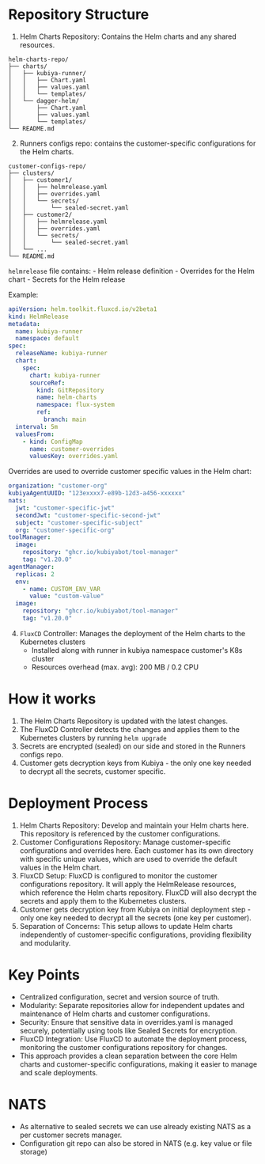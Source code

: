 # Repository Structure

1. Helm Charts Repository: Contains the Helm charts and any shared resources.

```
helm-charts-repo/
├── charts/
│   ├── kubiya-runner/
│   │   ├── Chart.yaml
│   │   ├── values.yaml
│   │   └── templates/
│   └── dagger-helm/
│       ├── Chart.yaml
│       ├── values.yaml
│       └── templates/
└── README.md
```

2. Runners configs repo: contains the customer-specific configurations for the Helm charts.

```
customer-configs-repo/
├── clusters/
│   ├── customer1/
│   │   ├── helmrelease.yaml
│   │   ├── overrides.yaml
│   │   └── secrets/
│   │       └── sealed-secret.yaml
│   ├── customer2/
│   │   ├── helmrelease.yaml
│   │   ├── overrides.yaml
│   │   └── secrets/
│   │       └── sealed-secret.yaml
│   └── ...
└── README.md
```
`helmrelease` file contains:
    - Helm release definition
    - Overrides for the Helm chart
    - Secrets for the Helm release
  
Example:

```yaml
apiVersion: helm.toolkit.fluxcd.io/v2beta1
kind: HelmRelease
metadata:
  name: kubiya-runner
  namespace: default
spec:
  releaseName: kubiya-runner
  chart:
    spec:
      chart: kubiya-runner
      sourceRef:
        kind: GitRepository
        name: helm-charts
        namespace: flux-system
        ref:
          branch: main
  interval: 5m
  valuesFrom:
    - kind: ConfigMap
      name: customer-overrides
      valuesKey: overrides.yaml
```

Overrides are used to override customer specific values in the Helm chart:

```yaml
organization: "customer-org"
kubiyaAgentUUID: "123exxxx7-e89b-12d3-a456-xxxxxx"
nats:
  jwt: "customer-specific-jwt"
  secondJwt: "customer-specific-second-jwt"
  subject: "customer-specific-subject"
  org: "customer-specific-org"
toolManager:
  image:
    repository: "ghcr.io/kubiyabot/tool-manager"
    tag: "v1.20.0"
agentManager:
  replicas: 2
  env:
    - name: CUSTOM_ENV_VAR
      value: "custom-value"
  image:
    repository: "ghcr.io/kubiyabot/tool-manager"
    tag: "v1.20.0"
```

4. `FluxCD` Controller: Manages the deployment of the Helm charts to the Kubernetes clusters 
    - Installed along with runner in kubiya namespace customer's K8s cluster
    - Resources overhead (max. avg): 200 MB / 0.2 CPU

# How it works

1. The Helm Charts Repository is updated with the latest changes.
2. The FluxCD Controller detects the changes and applies them to the Kubernetes clusters by running `helm upgrade`
3. Secrets are encrypted (sealed) on our side and stored in the Runners configs repo.
4. Customer gets decryption keys from Kubiya - the only one key needed to decrypt all the secrets, customer specific.

# Deployment Process

1. Helm Charts Repository: Develop and maintain your Helm charts here. This repository is referenced by the customer configurations.
2. Customer Configurations Repository: Manage customer-specific configurations and overrides here. Each customer has its own directory with specific unique values, which are used to override the default values in the Helm chart.
3. FluxCD Setup: FluxCD is configured to monitor the customer configurations repository. It will apply the HelmRelease resources, which reference the Helm charts repository. FluxCD will also decrypt the secrets and apply them to the Kubernetes clusters.
4. Customer gets decryption key from Kubiya on initial deployment step - only one key needed to decrypt all the secrets (one key per customer).
5. Separation of Concerns: This setup allows to update Helm charts independently of customer-specific configurations, providing flexibility and modularity.


# Key Points

- Centralized configuration, secret and version source of truth.
- Modularity: Separate repositories allow for independent updates and maintenance of Helm charts and customer configurations.
- Security: Ensure that sensitive data in overrides.yaml is managed securely, potentially using tools like Sealed Secrets for encryption.
- FluxCD Integration: Use FluxCD to automate the deployment process, monitoring the customer configurations repository for changes.
- This approach provides a clean separation between the core Helm charts and customer-specific configurations, making it easier to manage and scale deployments.

# NATS

- As alternative to sealed secrets we can use already existing NATS as a per customer secrets manager.
- Configuration git repo can also be stored in NATS (e.g. key value or file storage)
